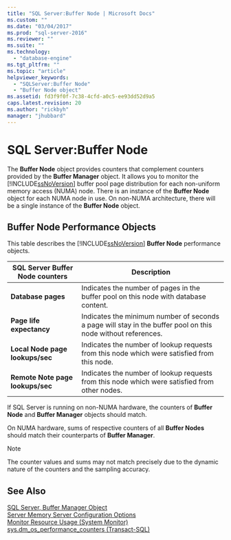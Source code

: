```yaml
---
title: "SQL Server:Buffer Node | Microsoft Docs"
ms.custom: ""
ms.date: "03/04/2017"
ms.prod: "sql-server-2016"
ms.reviewer: ""
ms.suite: ""
ms.technology: 
  - "database-engine"
ms.tgt_pltfrm: ""
ms.topic: "article"
helpviewer_keywords: 
  - "SQLServer:Buffer Node"
  - "Buffer Node object"
ms.assetid: fd3f9f0f-7c38-4cfd-a0c5-ee93dd52d9a5
caps.latest.revision: 20
ms.author: "rickbyh"
manager: "jhubbard"
---
```

# SQL Server:Buffer Node
  The **Buffer Node** object provides counters that complement counters provided by the **Buffer Manager** object. It allows you to monitor the [!INCLUDE[ssNoVersion](../../../a9notintoc/includes/ssnoversion-md.md)] buffer pool page distribution for each non-uniform memory access (NUMA) node. There is an instance of the **Buffer Node** object for each NUMA node in use. On non-NUMA architecture, there will be a single instance of the **Buffer Node** object.  
  
## Buffer Node Performance Objects  
 This table describes the [!INCLUDE[ssNoVersion](../../../a9notintoc/includes/ssnoversion-md.md)] **Buffer Node** performance objects.  
  
|SQL Server Buffer Node counters|Description|  
|-------------------------------------|-----------------|  
|**Database pages**|Indicates the number of pages in the buffer pool on this node with database content.|  
|**Page life expectancy**|Indicates the minimum number of seconds a page will stay in the buffer pool on this node without references.|  
|**Local Node page lookups/sec**|Indicates the number of lookup requests from this node which were satisfied from this node.|  
|**Remote Note page lookups/sec**|Indicates the number of lookup requests from this node which were satisfied from other nodes.|  
  
 If SQL Server is running on non-NUMA hardware, the counters of **Buffer Node** and **Buffer Manager** objects should match.  
  
 On NUMA hardware, sums of respective counters of all **Buffer Nodes** should match their counterparts of **Buffer Manager**.  
  
> [!NOTE]  
>  The counter values and sums may not match precisely due to the dynamic nature of the counters and the sampling accuracy.  
  
## See Also  
 [SQL Server, Buffer Manager Object](../../../relational-databases/monitor/performance-monitor/sql-server-buffer-manager-object.md)   
 [Server Memory Server Configuration Options](../../../database-engine/configure/windows/server-memory-server-configuration-options.md)   
 [Monitor Resource Usage &#40;System Monitor&#41;](../../../relational-databases/monitor/performance-monitor/monitor-resource-usage-system-monitor.md)   
 [sys.dm_os_performance_counters &#40;Transact-SQL&#41;](../../../relational-databases/reference/system-dynamic-management-views/sys.dm-os-performance-counters-transact-sql.md)  
  
  